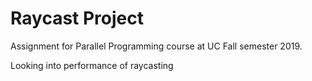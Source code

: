 # Raycast Project
Assignment for Parallel Programming course at UC Fall semester 2019.

Looking into performance of raycasting
